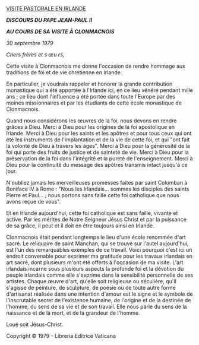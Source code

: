 [VISITE PASTORALE EN IRLANDE](http://www.vatican.va/holy_father/john_paul_ii/travels/sub_index1979/trav_ireland_fr.htm)

***DISCOURS DU PAPE JEAN-PAUL II***

***AU COURS DE SA VISITE À CLONMACNOIS***

*30 septembre 1979*

*Chers frères et s* *œu* *rs,*

Cette visite à Clonmacnois me donne l'occasion de rendre hommage aux traditions de foi et de vie chrétienne en Irlande.

En particulier, je voudrais rappeler et honorer la grande contribution monastique qui a été apportée à l'Irlande ici, en ce lieu vénéré pendant mille ans ; ce lieu dont l'influence a été portée dans toute l'Europe par des moines missionnaires et par les étudiants de cette école monastique de Clonmacnois.

Quand nous considérons les œuvres de la foi, nous devons en rendre grâces à Dieu. Merci à Dieu pour les origines de la foi apostolique en Irlande. Merci à Dieu pour les saints et les apôtres et pour tous ceux qui ont été les instruments de l'implantation et de la vie de cette foi, et qui "ont fait la volonté de Dieu à travers les âges". Merci à Dieu pour la générosité de la foi qui porte des fruits de justice et de sainteté de vie. Merci à Dieu pour la préservation de la foi dans l'intégrité et la pureté de l'enseignement. Merci à Dieu pour la continuité du message des apôtres transmis intact jusqu'à ce jour.

N'oubliez jamais les merveilleuses promesses faites par saint Colomban à Boniface IV à Rome : "Nous les Irlandais... sommes les disciples des saints Pierre et Paul... ; nous portons sans faille cette foi catholique que nous avons reçue de vous".

Et en Irlande aujourd'hui, cette foi catholique est sans faille, vivante et active. Par les mérites de Notre Seigneur Jésus Christ et par la puissance de sa grâce, il peut et il doit en être toujours ainsi en Irlande.

Clonmacnois était pendant longtemps le lieu d'une école renommée d'art sacré. Le reliquaire de saint Manchan, qui se trouve sur l'autel aujourd'hui, est l'un des remarquables exemples de ce travail. Voici pourquoi c'est ici un endroit convenable pour exprimer ma gratitude pour les travaux irlandais en art sacré, dont plusieurs m'ont été offerts à l'occasion de ma visite. L'art irlandais incarne sous plusieurs aspects la profonde foi et la dévotion du peuple irlandais comme elle s'exprime dans la sensibilité personnelle de ses artistes. Chaque œuvre d'art, qu'elle soit religieuse ou séculière, qu'il s'agisse de peinture, de sculpture, de poésie ou de toute autre forme d'artisanat réalisée dans une intention d'amour est le signe et le symbole de l'inscrutable secret de l'existence humaine, de l'origine et de la destinée de l'homme, du sens de sa vie et de son travail. Elle nous parle du sens de la naissance et de la mort, et de la grandeur de l'homme.

Loué soit Jésus-Christ.

Copyright © 1979 - Libreria Editrice Vaticana